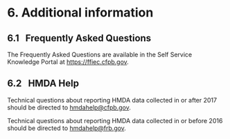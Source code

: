 # 6. Additional information

## 6.1 &nbsp; Frequently Asked Questions

The Frequently Asked Questions are available in the Self Service Knowledge Portal at https://ffiec.cfpb.gov.

## 6.2 &nbsp; HMDA Help

Technical questions about reporting HMDA data collected in or after 2017 should be directed to hmdahelp@cfpb.gov. 

Technical questions about reporting HMDA data collected in or before 2016 should be directed to hmdahelp@frb.gov.
